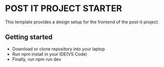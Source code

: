 # POST IT PROJECT STARTER

This template provides a design setup for the frontend of the post-it project. 

## Getting started
  - Download or clone repository into your laptop
  - Run npm install in your IDE(VS Code)
  - Finally, run npm run dev

